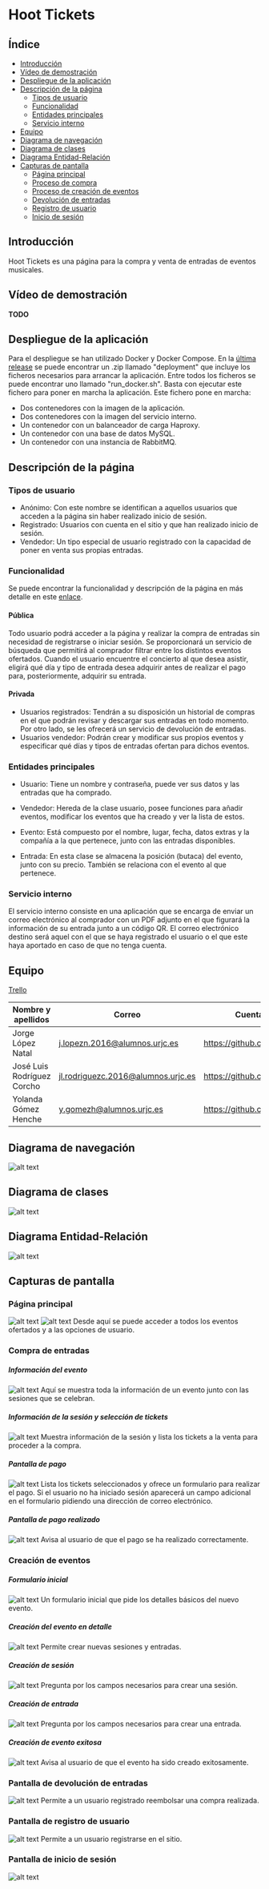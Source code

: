 # Hoot Tickets

## Índice
- [Introducción](#introduccion)
- [Vídeo de demostración](#video)
- [Despliegue de la aplicación](#despliegue)
- [Descripción de la página](#descripcion)
  - [Tipos de usuario](#usuarios)
  - [Funcionalidad](#funcionalidad)
  - [Entidades principales](#entidades)
  - [Servicio interno](#servicio)
- [Equipo](#equipo)
- [Diagrama de navegación](#navegacion)
- [Diagrama de clases](#clases)
- [Diagrama Entidad-Relación](#diagramaER)
- [Capturas de pantalla](#capturas)
  - [Página principal](#capturasPrincipal)
  - [Proceso de compra](#capturasCompra)
  - [Proceso de creación de eventos](#capturasCreacion)
  - [Devolución de entradas](#capturasDevolucion)
  - [Registro de usuario](#capturasRegistro)
  - [Inicio de sesión](#capturasLogin)

## Introducción<a name="introduccion"></a>
Hoot Tickets es una página para la compra y venta de entradas de eventos musicales.

## Vídeo de demostración<a name="video"></a>
**TODO**

## Despliegue de la aplicación<a name="despliegue"></a>
Para el despliegue se han utilizado Docker y Docker Compose. En la [última release](https://github.com/Jormii/Hoot-Tickets/releases) se puede encontrar un .zip llamado "deployment" que incluye los ficheros necesarios para arrancar la aplicación. Entre todos los ficheros se puede encontrar uno llamado "run_docker.sh". Basta con ejecutar este fichero para poner en marcha la aplicación. Este fichero pone en marcha:
- Dos contenedores con la imagen de la aplicación.
- Dos contenedores con la imagen del servicio interno.
- Un contenedor con un balanceador de carga Haproxy.
- Un contenedor con una base de datos MySQL.
- Un contenedor con una instancia de RabbitMQ.

## Descripción de la página<a name="descripcion"></a>
### Tipos de usuario<a name="usuarios"></a>
- Anónimo: Con este nombre se identifican a aquellos usuarios que acceden a la página sin haber realizado inicio de sesión.
- Registrado: Usuarios con cuenta en el sitio y que han realizado inicio de sesión.
- Vendedor: Un tipo especial de usuario registrado con la capacidad de poner en venta sus propias entradas.

### Funcionalidad<a name="funcionalidad"></a>
Se puede encontrar la funcionalidad y descripción de la página en más detalle en este [enlace](https://docs.google.com/document/d/1NrD6JB6T7d2Fr4xy9gx2P4ysY2c4kxBIPfvAas6bO0w/edit?usp=sharing).

#### Pública
Todo usuario podrá acceder a la página y realizar la compra de entradas sin necesidad de registrarse o iniciar sesión. Se proporcionará un servicio de búsqueda que permitirá al comprador filtrar entre los distintos eventos ofertados. Cuando el usuario encuentre el concierto al que desea asistir, eligirá qué día y tipo de entrada desea adquirir antes de realizar el pago para, posteriormente, adquirir su entrada.

#### Privada
- Usuarios registrados: Tendrán a su disposición un historial de compras en el que podrán revisar y descargar sus entradas en todo momento. Por otro lado, se les ofrecerá un servicio de devolución de entradas.
- Usuarios vendedor: Podrán crear y modificar sus propios eventos y especificar qué días y tipos de entradas ofertan para dichos eventos.

### Entidades principales<a name="entidades"></a>
- Usuario: Tiene un nombre y contraseña, puede ver sus datos y las entradas que ha comprado.

- Vendedor: Hereda de la clase usuario, posee funciones para añadir eventos, modificar los eventos que ha creado y ver la lista de estos.

- Evento: Está compuesto por el nombre, lugar, fecha, datos extras y la compañía a la que pertenece, junto con las entradas disponibles.

- Entrada: En esta clase se almacena la posición (butaca) del evento, junto con su precio. También se relaciona con el evento al que pertenece.


### Servicio interno<a name="servicio"></a>
El servicio interno consiste en una aplicación que se encarga de enviar un correo electrónico al comprador con un PDF adjunto en el que figurará la información de su entrada junto a un código QR. El correo electrónico destino será aquel con el que se haya registrado el usuario o el que este haya aportado en caso de que no tenga cuenta.

## Equipo<a name="equipo"></a>
[Trello](https://trello.com/b/EhPCgI2B/dad)

Nombre y apellidos | Correo | Cuenta de GitHub
-------------------|----------------------|-----------------
Jorge López Natal | j.lopezn.2016@alumnos.urjc.es | https://github.com/Jormii
José Luis Rodríguez Corcho| jl.rodriguezc.2016@alumnos.urjc.es | https://github.com/huros35
Yolanda Gómez Henche | y.gomezh@alumnos.urjc.es | https://github.com/yolandagomezh

## Diagrama de navegación<a name="navegacion"></a>
![alt text](https://i.imgur.com/5cC7tfw.png "Diagrama de navegación")

## Diagrama de clases<a name="clases"></a>
![alt text](https://i.imgur.com/ayNorJh.png "Diagrama de clases")

## Diagrama Entidad-Relación<a name="diagramaER"></a>
![alt text](https://i.imgur.com/BNdHln5.jpg "Diagrama ER")

## Capturas de pantalla<a name="capturas"></a>
### Página principal<a name="capturasPrincipal"></a>
![alt text](https://i.imgur.com/9LXmk4e.png "Página principal sin haber iniciado sesión")
![alt text](https://i.imgur.com/HxRBtXp.png "Página principal habiendo iniciado sesión")
Desde aquí se puede acceder a todos los eventos ofertados y a las opciones de usuario.

### Compra de entradas<a name="capturasCompra"></a>
##### Información del evento
![alt text](https://i.imgur.com/30ayMr6.png "Información del evento")
Aquí se muestra toda la información de un evento junto con las sesiones que se celebran.

##### Información de la sesión y selección de tickets
![alt text](https://i.imgur.com/7ZRKLMR.png "Sesión y sus tickets")
Muestra información de la sesión y lista los tickets a la venta para proceder a la compra.

##### Pantalla de pago
![alt text](https://i.imgur.com/Kd7LZcH.png "Pantalla de pago")
Lista los tickets seleccionados y ofrece un formulario para realizar el pago. Si el usuario no ha iniciado sesión aparecerá un campo adicional en el formulario pidiendo una dirección de correo electrónico.

##### Pantalla de pago realizado
![alt text](https://i.imgur.com/jmurM6x.png "Pago realizado")
Avisa al usuario de que el pago se ha realizado correctamente.

### Creación de eventos<a name="capturasCreacion"></a>
##### Formulario inicial
![alt text](https://i.imgur.com/kJ4xQ1r.png "Formulario inicial")
Un formulario inicial que pide los detalles básicos del nuevo evento.

##### Creación del evento en detalle
![alt text](https://i.imgur.com/DvBqSUM.png "Creación de evento")
Permite crear nuevas sesiones y entradas.

##### Creación de sesión
![alt text](https://i.imgur.com/GHshcXD.png "Creación de sesión")
Pregunta por los campos necesarios para crear una sesión.

##### Creación de entrada
![alt text](https://i.imgur.com/H8VCZFO.png "Creación de entrada")
Pregunta por los campos necesarios para crear una entrada.

##### Creación de evento exitosa
![alt text](https://i.imgur.com/RZ1twlg.png "Creación exitosa")
Avisa al usuario de que el evento ha sido creado exitosamente.

### Pantalla de devolución de entradas<a name="capturasDevolucion"></a>
![alt text](https://i.imgur.com/mGhDuCx.png "Devolución de entradas")
Permite a un usuario registrado reembolsar una compra realizada.

### Pantalla de registro de usuario<a name="capturasRegistro"></a>
![alt text](https://i.imgur.com/HouHAwS.png "Registro de usuario")
Permite a un usuario registrarse en el sitio.

### Pantalla de inicio de sesión<a name="capturasLogin"></a>
![alt text](https://i.imgur.com/MROubKZ.png "Inicio de usuario")
